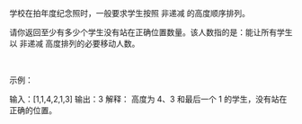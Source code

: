 学校在拍年度纪念照时，一般要求学生按照 非递减 的高度顺序排列。

请你返回至少有多少个学生没有站在正确位置数量。该人数指的是：能让所有学生以 非递减 高度排列的必要移动人数。

 

示例：

输入：[1,1,4,2,1,3]
输出：3
解释：
高度为 4、3 和最后一个 1 的学生，没有站在正确的位置。
